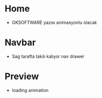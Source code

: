 # Home
- GKSOFTWARE yazısı animasyonlu olacak

# Navbar
- Sag tarafta takılı kalıyor nav drawer

# Preview
- loading animation